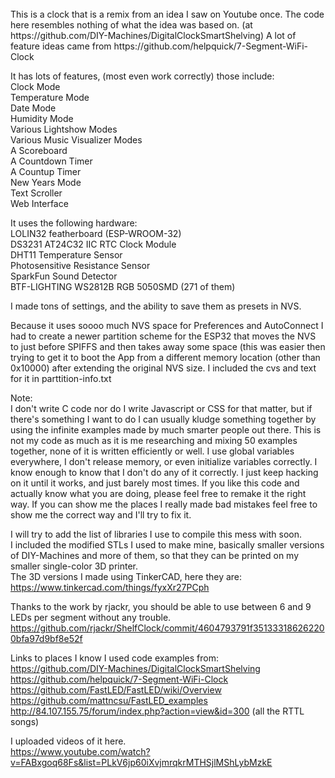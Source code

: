 <br>
This is a clock that is a remix from an idea I saw on Youtube once. The code here resembles nothing of what the idea was based on. (at https://github.com/DIY-Machines/DigitalClockSmartShelving)
A lot of feature ideas came from https://github.com/helpquick/7-Segment-WiFi-Clock

It has lots of features, (most even work correctly) those include:
<br>
Clock Mode
<br>
Temperature Mode
<br>
Date Mode
<br>
Humidity Mode
<br>
Various Lightshow Modes
<br>
Various Music Visualizer Modes
<br>
A Scoreboard
<br>
A Countdown Timer
<br>
A Countup Timer
<br>
New Years Mode
<br>
Text Scroller
<br>
Web Interface
<br>

It uses the following hardware:
<br>
LOLIN32 featherboard (ESP-WROOM-32)
<br>
DS3231 AT24C32 IIC RTC Clock Module
<br>
DHT11 Temperature Sensor
<br>
Photosensitive Resistance Sensor
<br>
SparkFun Sound Detector
<br>
BTF-LIGHTING WS2812B RGB 5050SMD (271 of them)
<br>

I made tons of settings, and the ability to save them as presets in NVS.

Because it uses soooo much NVS space for Preferences and AutoConnect I had to create a newer partition scheme for the ESP32 that moves the NVS to just before SPIFFS and then takes away some space (this was easier then trying to get it to boot the App from a different memory location (other than 0x10000) after extending the original NVS size. I included the cvs and text for it in parttition-info.txt

Note:
<br>
I don't write C code nor do I write Javascript or CSS for that matter, but if there's something I want to do I can usually kludge something together by using the infinite examples made by much smarter people out there.
This is not my code as much as it is me researching and mixing 50 examples together, none of it is written efficiently or well. I use global variables everywhere, I don't release memory, or even initialize variables correctly. I know enough to know that I don't do any of it correctly.
I just keep hacking on it until it works, and just barely most times.
If you like this code and actually know what you are doing, please feel free to remake it the right way.
If you can show me the places I really made bad mistakes feel free to show me the correct way and I'll try to fix it.

I will try to add the list of libraries I use to compile this mess with soon.
<br>
I included the modified STLs I used to make mine, basically smaller versions of DIY-Machines and more of them, so that they can be printed on my smaller single-color 3D printer.
<br>
The 3D versions I made using TinkerCAD, here they are: https://www.tinkercad.com/things/fyxXr27PCph

Thanks to the work by rjackr, you should be able to use between 6 and 9 LEDs per segment without any trouble.
https://github.com/rjackr/ShelfClock/commit/4604793791f351333186262200bfa97d9bf8e52f

Links to places I know I used code examples from:
<br>
https://github.com/DIY-Machines/DigitalClockSmartShelving
<br>
https://github.com/helpquick/7-Segment-WiFi-Clock
<br>
https://github.com/FastLED/FastLED/wiki/Overview
<br>
https://github.com/mattncsu/FastLED_examples
<br>
http://84.107.155.75/forum/index.php?action=view&id=300  (all the RTTL songs)


I uploaded videos of it here.
<br>
https://www.youtube.com/watch?v=FABxgoq68Fs&list=PLkV6jp60iXvjmrqkrMTHSjlMShLybMzkE